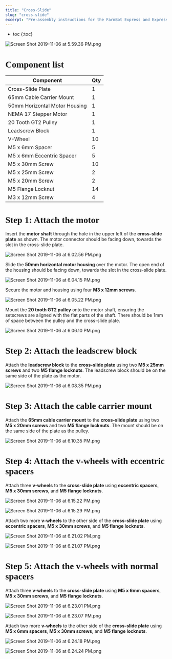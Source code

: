 ```yaml
---
title: "Cross-Slide"
slug: "cross-slide"
excerpt: "Pre-assembly instructions for the FarmBot Express and Express XL cross-slide"
---
```


* toc
{:toc}


![Screen Shot 2019-11-06 at 5.59.36 PM.png](Screen_Shot_2019-11-06_at_5.59.36_PM.png)

# Component list

|Component                     |Qty                           |
|------------------------------|------------------------------|
|Cross-Slide Plate             |1
|65mm Cable Carrier Mount      |1
|50mm Horizontal Motor Housing |1
|NEMA 17 Stepper Motor         |1
|20 Tooth GT2 Pulley           |1
|Leadscrew Block               |1
|V-Wheel                       |10
|M5 x 6mm Spacer               |5
|M5 x 6mm Eccentric Spacer     |5
|M5 x 30mm Screw               |10
|M5 x 25mm Screw               |2
|M5 x 20mm Screw               |2
|M5 Flange Locknut             |14
|M3 x 12mm Screw               |4

# Step 1: Attach the motor
Insert the **motor shaft** through the hole in the upper left of the **cross-slide plate** as shown. The motor connector should be facing down, towards the slot in the cross-slide plate.

![Screen Shot 2019-11-06 at 6.02.56 PM.png](Screen_Shot_2019-11-06_at_6.02.56_PM.png)

Slide the **50mm horizontal motor housing** over the motor. The open end of the housing should be facing down, towards the slot in the cross-slide plate.

![Screen Shot 2019-11-06 at 6.04.15 PM.png](Screen_Shot_2019-11-06_at_6.04.15_PM.png)

Secure the motor and housing using four **M3 x 12mm screws**.

![Screen Shot 2019-11-06 at 6.05.22 PM.png](Screen_Shot_2019-11-06_at_6.05.22_PM.png)

Mount the **20 tooth GT2 pulley** onto the motor shaft, ensuring the setscrews are aligned with the flat parts of the shaft. There should be 1mm of space between the pulley and the cross-slide plate.

![Screen Shot 2019-11-06 at 6.06.10 PM.png](Screen_Shot_2019-11-06_at_6.06.10_PM.png)

# Step 2: Attach the leadscrew block
Attach the **leadscrew block** to the **cross-slide plate** using two **M5 x 25mm screws** and two **M5 flange locknuts**. The leadscrew block should be on the same side of the plate as the motor.

![Screen Shot 2019-11-06 at 6.08.35 PM.png](Screen_Shot_2019-11-06_at_6.08.35_PM.png)

# Step 3: Attach the cable carrier mount
Attach the **65mm cable carrier mount** to the **cross-slide plate** using two **M5 x 20mm screws** and two **M5 flange locknuts**. The mount should be on the same side of the plate as the pulley.

![Screen Shot 2019-11-06 at 6.10.35 PM.png](Screen_Shot_2019-11-06_at_6.10.35_PM.png)

# Step 4: Attach the v-wheels with eccentric spacers
Attach three **v-wheels** to the **cross-slide plate** using **eccentric spacers**, **M5 x 30mm screws**, and **M5 flange locknuts**.

![Screen Shot 2019-11-06 at 6.15.22 PM.png](Screen_Shot_2019-11-06_at_6.15.22_PM.png)



![Screen Shot 2019-11-06 at 6.15.29 PM.png](Screen_Shot_2019-11-06_at_6.15.29_PM.png)

Attach two more **v-wheels** to the other side of the **cross-slide plate** using **eccentric spacers**, **M5 x 30mm screws**, and **M5 flange locknuts**.

![Screen Shot 2019-11-06 at 6.21.02 PM.png](Screen_Shot_2019-11-06_at_6.21.02_PM.png)



![Screen Shot 2019-11-06 at 6.21.07 PM.png](Screen_Shot_2019-11-06_at_6.21.07_PM.png)

# Step 5: Attach the v-wheels with normal spacers
Attach three **v-wheels** to the **cross-slide plate** using **M5 x 6mm spacers**, **M5 x 30mm screws**, and **M5 flange locknuts**.

![Screen Shot 2019-11-06 at 6.23.01 PM.png](Screen_Shot_2019-11-06_at_6.23.01_PM.png)



![Screen Shot 2019-11-06 at 6.23.07 PM.png](Screen_Shot_2019-11-06_at_6.23.07_PM.png)

Attach two more **v-wheels** to the other side of the **cross-slide plate** using **M5 x 6mm spacers**, **M5 x 30mm screws**, and **M5 flange locknuts**.

![Screen Shot 2019-11-06 at 6.24.18 PM.png](Screen_Shot_2019-11-06_at_6.24.18_PM.png)



![Screen Shot 2019-11-06 at 6.24.24 PM.png](Screen_Shot_2019-11-06_at_6.24.24_PM.png)



<style>
.hub-container {
  max-width: 1350px;
}

h1 {
  font-family: Inknut Antiqua;
}
  
a[title="Guides"] {
  color: #f4f4f4!important;
  border-bottom: 5px solid #f4f4f4;
  padding-bottom: 20px!important;
}
  
a[title="Guides"]:hover {
  color: white!important;
  border-bottom-color: white;
}
  
#hub-header li a:hover {
  box-shadow: none!important;
}
</style>

<meta name="theme-color" content="#942401">

